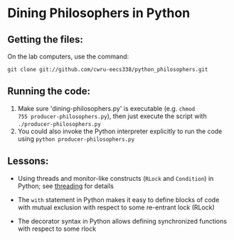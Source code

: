 Dining Philosophers in Python
=============================

Getting the files:
------------------
On the lab computers, use the command:
<pre><code>git clone git://github.com/cwru-eecs338/python_philosophers.git</code></pre>

Running the code:
-----------------
1. Make sure 'dining-philosophers.py' is executable (e.g. <code>chmod 755 producer-philosophers.py</code>), then just execute the script with <code>./producer-philosophers.py</code>
2. You could also invoke the Python interpreter explicitly to run the code using <code>python producer-philosophers.py</code>

Lessons:
--------
* Using threads and monitor-like constructs (<code>RLock</code> and <code>Condition</code>) in Python; see [threading][1] for details
* The <code>with</code> statement in Python makes it easy to define blocks of code with mutual exclusion with respect to some re-entrant lock (RLock)
* The decorator syntax in Python allows defining synchronized functions with respect to some rlock

  [1]: http://docs.python.org/library/threading.html
